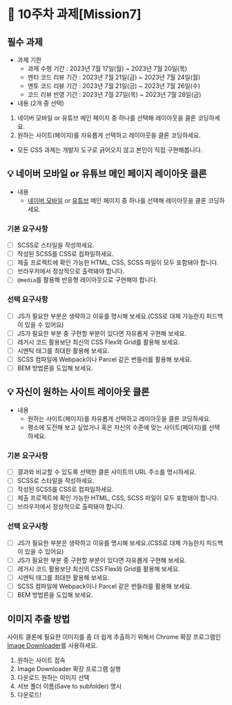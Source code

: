 # 📌 10주차 과제[Mission7]

## 필수 과제
- 과제 기한
  - 과제 수행 기간 : 2023년 7월 17일(월) ~ 2023년 7월 20일(목)
  - 멘티 코드 리뷰 기간 : 2023년 7월 21일(금) ~ 2023년 7월 24일(월)
  - 멘토 코드 리뷰 기간 : 2023년 7월 21일(금) ~ 2023년 7월 26일(수)
  - 코드 리뷰 반영 기간 : 2023년 7월 27일(목) ~ 2023년 7월 28일(금)
- 내용 (2개 중 선택)
 1. 네이버 모바일 or 유튜브 메인 페이지 중 하나를 선택해 레이아웃을 클론 코딩하세요.
 2. 원하는 사이트(페이지)를 자유롭게 선택하고 레이아웃을 클론 코딩하세요.
- 모든 CSS 과제는 개발자 도구로 긁어오지 않고 본인이 직접 구현해봅니다.

## 💡 네이버 모바일 or 유튜브 메인 페이지 레이아웃 클론
- 내용
  - [네이버 모바일](https://m.naver.com/) or [유튜브](https://www.youtube.com) 메인 페이지 중 하나를 선택해 레이아웃을 클론 코딩하세요.

### 기본 요구사항

- [ ] SCSS로 스타일을 작성하세요.
- [ ] 작성된 SCSS를 CSS로 컴파일하세요.
- [ ] 제출 프로젝트에 확인 가능한 HTML, CSS, SCSS 파일이 모두 포함돼야 합니다.
- [ ] 브라우저에서 정상적으로 출력돼야 합니다.
- [ ] `@media`를 활용해 반응형 레이아웃으로 구현해야 합니다.

### 선택 요구사항

- [ ] JS가 필요한 부분은 생략하고 이유를 명시해 보세요.(CSS로 대체 가능한지 피드백이 있을 수 있어요)
- [ ] JS가 필요한 부분 중 구현할 부분이 있다면 자유롭게 구현해 보세요.
- [ ] 레거시 코드 활용보단 최신의 CSS Flex와 Grid를 활용해 보세요.
- [ ] 시멘틱 태그를 최대한 활용해 보세요.
- [ ] SCSS 컴파일에 Webpack이나 Parcel 같은 번들러를 활용해 보세요.
- [ ] BEM 방법론을 도입해 보세요.

## 💡 자신이 원하는 사이트 레이아웃 클론
- 내용
  - 원하는 사이트(페이지)를 자유롭게 선택하고 레이아웃을 클론 코딩하세요.
  - 평소에 도전해 보고 싶었거나 혹은 자신의 수준에 맞는 사이트(페이지)를 선택하세요.

### 기본 요구사항

- [ ] 결과와 비교할 수 있도록 선택한 클론 사이트의 URL 주소를 명시하세요.
- [ ] SCSS로 스타일을 작성하세요.
- [ ] 작성된 SCSS를 CSS로 컴파일하세요.
- [ ] 제출 프로젝트에 확인 가능한 HTML, CSS, SCSS 파일이 모두 포함돼야 합니다.
- [ ] 브라우저에서 정상적으로 출력돼야 합니다.

### 선택 요구사항

- [ ] JS가 필요한 부분은 생략하고 이유를 명시해 보세요.(CSS로 대체 가능한지 피드백이 있을 수 있어요)
- [ ] JS가 필요한 부분 중 구현할 부분이 있다면 자유롭게 구현해 보세요.
- [ ] 레거시 코드 활용보단 최신의 CSS Flex와 Grid를 활용해 보세요.
- [ ] 시멘틱 태그를 최대한 활용해 보세요.
- [ ] SCSS 컴파일에 Webpack이나 Parcel 같은 번들러를 활용해 보세요.
- [ ] BEM 방법론을 도입해 보세요.

## 이미지 추출 방법

사이트 클론에 필요한 이미지를 좀 더 쉽게 추출하기 위해서 Chrome 확장 프로그램인 [Image Downloader](https://chrome.google.com/webstore/detail/image-downloader/cnpniohnfphhjihaiiggeabnkjhpaldj?hl=ko)를 사용하세요.

1. 원하는 사이트 접속
1. Image Downloader 확장 프로그램 실행
1. 다운로드 원하는 이미지 선택
1. 서브 폴더 이름(Save to subfolder) 명시
1. 다운로드!

